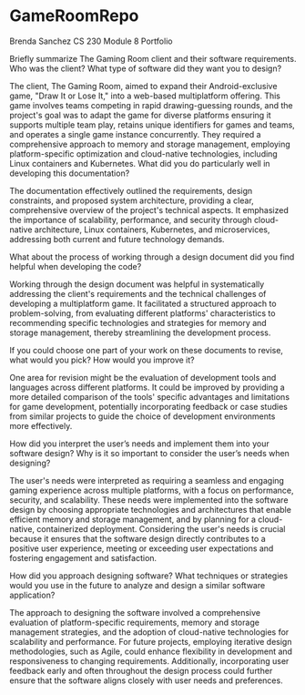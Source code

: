 # GameRoomRepo

Brenda Sanchez
CS 230
Module 8 Portfolio

Briefly summarize The Gaming Room client and their software requirements. Who was the client? What type of software did they want you to design?

The client, The Gaming Room, aimed to expand their Android-exclusive game, "Draw It or Lose It," into a web-based multiplatform offering. This game involves teams competing in rapid drawing-guessing rounds, and the project's goal was to adapt the game for diverse platforms ensuring it supports multiple team play, retains unique identifiers for games and teams, and operates a single game instance concurrently. They required a comprehensive approach to memory and storage management, employing platform-specific optimization and cloud-native technologies, including Linux containers and Kubernetes.
What did you do particularly well in developing this documentation?

The documentation effectively outlined the requirements, design constraints, and proposed system architecture, providing a clear, comprehensive overview of the project's technical aspects. It emphasized the importance of scalability, performance, and security through cloud-native architecture, Linux containers, Kubernetes, and microservices, addressing both current and future technology demands.


What about the process of working through a design document did you find helpful when developing the code?

Working through the design document was helpful in systematically addressing the client's requirements and the technical challenges of developing a multiplatform game. It facilitated a structured approach to problem-solving, from evaluating different platforms' characteristics to recommending specific technologies and strategies for memory and storage management, thereby streamlining the development process.


If you could choose one part of your work on these documents to revise, what would you pick? How would you improve it?

One area for revision might be the evaluation of development tools and languages across different platforms. It could be improved by providing a more detailed comparison of the tools' specific advantages and limitations for game development, potentially incorporating feedback or case studies from similar projects to guide the choice of development environments more effectively.


How did you interpret the user’s needs and implement them into your software design? Why is it so important to consider the user’s needs when designing?

The user's needs were interpreted as requiring a seamless and engaging gaming experience across multiple platforms, with a focus on performance, security, and scalability. These needs were implemented into the software design by choosing appropriate technologies and architectures that enable efficient memory and storage management, and by planning for a cloud-native, containerized deployment. Considering the user's needs is crucial because it ensures that the software design directly contributes to a positive user experience, meeting or exceeding user expectations and fostering engagement and satisfaction.


How did you approach designing software? What techniques or strategies would you use in the future to analyze and design a similar software application?

The approach to designing the software involved a comprehensive evaluation of platform-specific requirements, memory and storage management strategies, and the adoption of cloud-native technologies for scalability and performance. For future projects, employing iterative design methodologies, such as Agile, could enhance flexibility in development and responsiveness to changing requirements. Additionally, incorporating user feedback early and often throughout the design process could further ensure that the software aligns closely with user needs and preferences.
